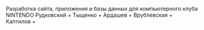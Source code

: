 Разработка сайта, приложения и базы данных для компьютерного клуба NINTENDO
Рудковский +
Тыщенко +
Ардашев +
Врублевская + 
Каптилов + 
